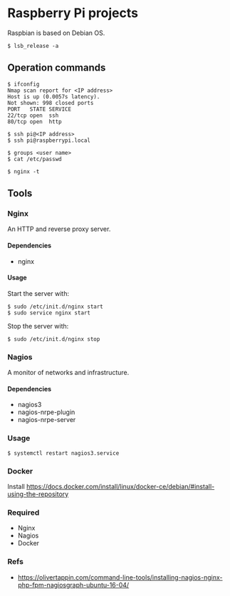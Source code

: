# Raspberry Pi projects
Raspbian is based on Debian OS.
```
$ lsb_release -a
```

## Operation commands

```
$ ifconfig
Nmap scan report for <IP address>
Host is up (0.0057s latency).
Not shown: 998 closed ports
PORT   STATE SERVICE
22/tcp open  ssh
80/tcp open  http

$ ssh pi@<IP address>
$ ssh pi@raspberrypi.local

$ groups <user name>
$ cat /etc/passwd

$ nginx -t
```


## Tools

### Nginx
An HTTP and reverse proxy server.

#### Dependencies
- nginx

#### Usage
Start the server with:
```
$ sudo /etc/init.d/nginx start
$ sudo service nginx start
```

Stop the server with:
```
$ sudo /etc/init.d/nginx stop
```

### Nagios
A monitor of networks and infrastructure.

#### Dependencies
- nagios3
- nagios-nrpe-plugin
- nagios-nrpe-server

### Usage
```
$ systemctl restart nagios3.service
```


### Docker
Install https://docs.docker.com/install/linux/docker-ce/debian/#install-using-the-repository


### Required
- Nginx
- Nagios
- Docker

### Refs
- https://olivertappin.com/command-line-tools/installing-nagios-nginx-php-fpm-nagiosgraph-ubuntu-16-04/
